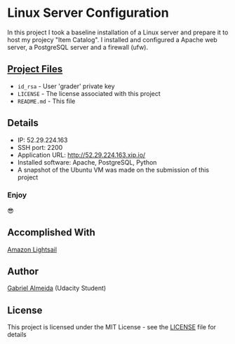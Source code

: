# Linux Server Configuration
In this project I took a baseline installation of a Linux server and prepare it to host my projecy "Item Catalog". I installed and configured a Apache web server, a PostgreSQL server and a firewall (ufw).

## [Project Files](https://github.com/gabrielbonfim/linux-server-configuration)
- `id_rsa` - User 'grader' private key
- `LICENSE` - The license associated with this project
- `README.md` - This file

## Details
- IP: 52.29.224.163
- SSH port: 2200
- Application URL: http://52.29.224.163.xip.io/
- Installed software: Apache, PostgreSQL, Python
- A snapshot of the Ubuntu VM was made on the submission of this project

### Enjoy
&#128526;

## Accomplished With
[Amazon Lightsail](https://lightsail.aws.amazon.com)

## Author
[Gabriel Almeida](https://www.linkedin.com/in/gabriel-bonfim-almeida/) (Udacity Student)

## License
This project is licensed under the MIT License - see the [LICENSE](https://github.com/gabrielbonfim/linux-server-configuration/blob/master/LICENSE) file for details